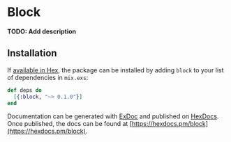 # Block

**TODO: Add description**

## Installation

If [available in Hex](https://hex.pm/docs/publish), the package can be installed
by adding `block` to your list of dependencies in `mix.exs`:

```elixir
def deps do
  [{:block, "~> 0.1.0"}]
end
```

Documentation can be generated with [ExDoc](https://github.com/elixir-lang/ex_doc)
and published on [HexDocs](https://hexdocs.pm). Once published, the docs can
be found at [https://hexdocs.pm/block](https://hexdocs.pm/block).

